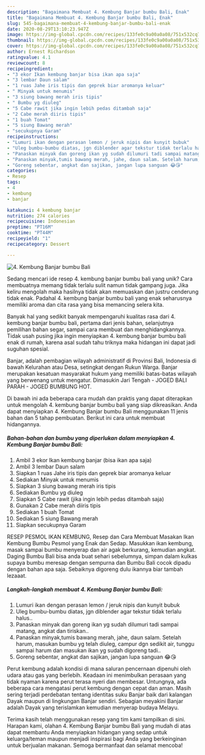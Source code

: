 ```yaml
---
description: "Bagaimana Membuat 4. Kembung Banjar bumbu Bali, Enak"
title: "Bagaimana Membuat 4. Kembung Banjar bumbu Bali, Enak"
slug: 545-bagaimana-membuat-4-kembung-banjar-bumbu-bali-enak
date: 2020-08-29T13:10:23.947Z
image: https://img-global.cpcdn.com/recipes/133fe0c9a00a0a08/751x532cq70/4-kembung-banjar-bumbu-bali-foto-resep-utama.jpg
thumbnail: https://img-global.cpcdn.com/recipes/133fe0c9a00a0a08/751x532cq70/4-kembung-banjar-bumbu-bali-foto-resep-utama.jpg
cover: https://img-global.cpcdn.com/recipes/133fe0c9a00a0a08/751x532cq70/4-kembung-banjar-bumbu-bali-foto-resep-utama.jpg
author: Ernest Richardson
ratingvalue: 4.1
reviewcount: 8
recipeingredient:
- "3 ekor Ikan kembung banjar bisa ikan apa saja"
- "3 lembar Daun salam"
- "1 ruas Jahe iris tipis dan geprek biar aromanya keluar"
- " Minyak untuk menumis"
- "3 siung bawang merah iris tipis"
- " Bumbu yg diuleg"
- "5 Cabe rawit jika ingin lebih pedas ditambah saja"
- "2 Cabe merah diiris tipis"
- "1 buah Tomat"
- "5 siung Bawang merah"
- "secukupnya Garam"
recipeinstructions:
- "Lumuri ikan dengan perasan lemon / jeruk nipis dan kunyit bubuk"
- "Uleg bumbu-bumbu diatas, jgn diblender agar tekstur tidak terlalu halus.."
- "Panaskan minyak dan goreng ikan yg sudah dilumuri tadi sampai matang, angkat dan tiriskan.."
- "Panaskan minyak,tumis bawang merah, jahe, daun salam. Setelah harum, masukan bumbu yg telah diuleg, campur dgn sedikit air, tunggu sampai harum dan masukan ikan yg sudah digoreng tadi.."
- "Goreng sebentar, angkat dan sajikan, jangan lupa sanguan 😂😘"
categories:
- Resep
tags:
- 4
- kembung
- banjar

katakunci: 4 kembung banjar 
nutrition: 274 calories
recipecuisine: Indonesian
preptime: "PT16M"
cooktime: "PT44M"
recipeyield: "1"
recipecategory: Dessert

---
```



![4. Kembung Banjar bumbu Bali](https://img-global.cpcdn.com/recipes/133fe0c9a00a0a08/751x532cq70/4-kembung-banjar-bumbu-bali-foto-resep-utama.jpg)

Sedang mencari ide resep 4. kembung banjar bumbu bali yang unik? Cara membuatnya memang tidak terlalu sulit namun tidak gampang juga. Jika keliru mengolah maka hasilnya tidak akan memuaskan dan justru cenderung tidak enak. Padahal 4. kembung banjar bumbu bali yang enak seharusnya memiliki aroma dan cita rasa yang bisa memancing selera kita.

Banyak hal yang sedikit banyak mempengaruhi kualitas rasa dari 4. kembung banjar bumbu bali, pertama dari jenis bahan, selanjutnya pemilihan bahan segar, sampai cara membuat dan menghidangkannya. Tidak usah pusing jika ingin menyiapkan 4. kembung banjar bumbu bali enak di rumah, karena asal sudah tahu triknya maka hidangan ini dapat jadi suguhan spesial.

Banjar, adalah pembagian wilayah administratif di Provinsi Bali, Indonesia di bawah Kelurahan atau Desa, setingkat dengan Rukun Warga. Banjar merupakan kesatuan masyarakat hukum yang memiliki batas-batas wilayah yang berwenang untuk mengatur. Dimasukin Jari Tengah - JOGED BALI PARAH - JOGED BUMBUNG HOT.


Di bawah ini ada beberapa cara mudah dan praktis yang dapat diterapkan untuk mengolah 4. kembung banjar bumbu bali yang siap dikreasikan. Anda dapat menyiapkan 4. Kembung Banjar bumbu Bali menggunakan 11 jenis bahan dan 5 tahap pembuatan. Berikut ini cara untuk membuat hidangannya.

<!--inarticleads1-->

##### Bahan-bahan dan bumbu yang diperlukan dalam menyiapkan 4. Kembung Banjar bumbu Bali:

1. Ambil 3 ekor Ikan kembung banjar (bisa ikan apa saja)
1. Ambil 3 lembar Daun salam
1. Siapkan 1 ruas Jahe iris tipis dan geprek biar aromanya keluar
1. Sediakan  Minyak untuk menumis
1. Siapkan 3 siung bawang merah iris tipis
1. Sediakan  Bumbu yg diuleg
1. Siapkan 5 Cabe rawit (jika ingin lebih pedas ditambah saja)
1. Gunakan 2 Cabe merah diiris tipis
1. Sediakan 1 buah Tomat
1. Sediakan 5 siung Bawang merah
1. Siapkan secukupnya Garam


RESEP PESMOL IKAN KEMBUNG, Resep dan Cara Membuat Masakan Ikan Kembung Bumbu Pesmol yang Enak dan Sedap. Masukkan ikan kembung, masak sampai bumbu menyerap dan air agak berkurang, kemudian angkat. Daging Bumbu Bali bisa anda buat sehari sebelumnya, simpan dalam kulkas supaya bumbu meresap dengan sempurna dan Bumbu Bali cocok dipadu dengan bahan apa saja. Sebaiknya digoreng dulu ikannya biar tambah lezaaat. 

<!--inarticleads2-->

##### Langkah-langkah membuat 4. Kembung Banjar bumbu Bali:

1. Lumuri ikan dengan perasan lemon / jeruk nipis dan kunyit bubuk
1. Uleg bumbu-bumbu diatas, jgn diblender agar tekstur tidak terlalu halus..
1. Panaskan minyak dan goreng ikan yg sudah dilumuri tadi sampai matang, angkat dan tiriskan..
1. Panaskan minyak,tumis bawang merah, jahe, daun salam. Setelah harum, masukan bumbu yg telah diuleg, campur dgn sedikit air, tunggu sampai harum dan masukan ikan yg sudah digoreng tadi..
1. Goreng sebentar, angkat dan sajikan, jangan lupa sanguan 😂😘


Perut kembung adalah kondisi di mana saluran pencernaan dipenuhi oleh udara atau gas yang berlebih. Keadaan ini menimbulkan perasaan yang tidak nyaman karena perut terasa nyeri dan membesar. Untungnya, ada beberapa cara mengatasi perut kembung dengan cepat dan aman. Masih sering terjadi perdebatan tentang identitas suku Banjar baik dari kalangan Dayak maupun di lingkungan Banjar sendiri. Sebagian meyakini Banjar adalah Dayak yang terislamkan kemudian menyerap budaya Melayu. 

Terima kasih telah menggunakan resep yang tim kami tampilkan di sini. Harapan kami, olahan 4. Kembung Banjar bumbu Bali yang mudah di atas dapat membantu Anda menyiapkan hidangan yang sedap untuk keluarga/teman maupun menjadi inspirasi bagi Anda yang berkeinginan untuk berjualan makanan. Semoga bermanfaat dan selamat mencoba!
